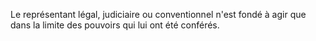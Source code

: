 Le représentant légal, judiciaire ou conventionnel n'est fondé à agir que dans la limite des pouvoirs qui lui ont été conférés.
